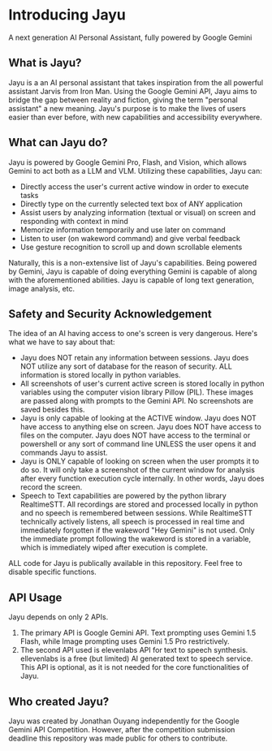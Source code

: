 # Introducing Jayu
A next generation AI Personal Assistant, fully powered by Google Gemini

## What is Jayu?
Jayu is a an AI personal assistant that takes inspiration from the all powerful assistant Jarvis from Iron Man. Using the Google Gemini API, Jayu aims to bridge the gap between reality and fiction, giving the term "personal assistant" a new meaning. Jayu's purpose is to make the lives of users easier than ever before, with new capabilities and accessibility everywhere.

## What can Jayu do?
Jayu is powered by Google Gemini Pro, Flash, and Vision, which allows Gemini to act both as a LLM and VLM. Utilizing these capabilities, Jayu can:
- Directly access the user's current active window in order to execute tasks
- Directly type on the currently selected text box of ANY application
- Assist users by analyzing information (textual or visual) on screen and responding with context in mind
- Memorize information temporarily and use later on command
- Listen to user (on wakeword command) and give verbal feedback
- Use gesture recognition to scroll up and down scrollable elements

Naturally, this is a non-extensive list of Jayu's capabilities. Being powered by Gemini, Jayu is capable of doing everything Gemini is capable of along with the aforementioned abilities. Jayu is capable of long text generation, image analysis, etc.

## Safety and Security Acknowledgement
The idea of an AI having access to one's screen is very dangerous. Here's what we have to say about that:

- Jayu does NOT retain any information between sessions. Jayu does NOT utilize any sort of database for the reason of security. ALL information is stored locally in python variables.
- All screenshots of user's current active screen is stored locally in python variables using the computer vision library Pillow (PIL). These images are passed along with prompts to the Gemini API. No screenshots are saved besides this.
- Jayu is only capable of looking at the ACTIVE window. Jayu does NOT have access to anything else on screen. Jayu does NOT have access to files on the computer. Jayu does NOT have access to the terminal or powershell or any sort of command line UNLESS the user opens it and commands Jayu to assist.
- Jayu is ONLY capable of looking on screen when the user prompts it to do so. It will only take a screenshot of the current window for analysis after every function execution cycle internally. In other words, Jayu does record the screen.
- Speech to Text capabilities are powered by the python library RealtimeSTT. All recordings are stored and processed locally in python and no speech is remembered between sessions. While RealtimeSTT technically actively listens, all speech is processed in real time and immediately forgotten if the wakeword "Hey Gemini" is not used. Only the immediate prompt following the wakeword is stored in a variable, which is immediately wiped after execution is complete. 

ALL code for Jayu is publically available in this repository. Feel free to disable specific functions.

## API Usage
Jayu depends on only 2 APIs.
1. The primary API is Google Gemini API. Text prompting uses Gemini 1.5 Flash, while Image prompting uses Gemini 1.5 Pro restrictively.
2. The second API used is elevenlabs API for text to speech synthesis. ellevenlabs is a free (but limited) AI generated text to speech service. This API is optional, as it is not needed for the core functionalities of Jayu.
 
## Who created Jayu?
Jayu was created by Jonathan Ouyang independently for the Google Gemini API Competition. However, after the competition submission deadline this repository was made public for others to contribute. 
